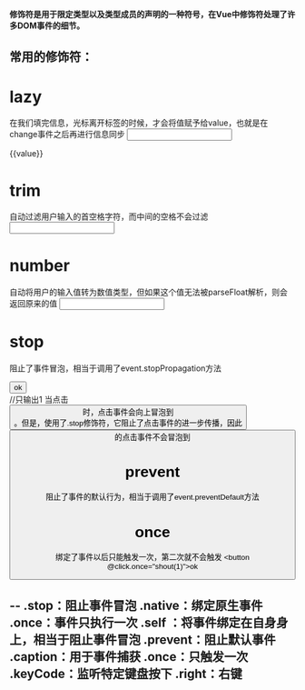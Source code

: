 **修饰符是用于限定类型以及类型成员的声明的一种符号，在Vue中修饰符处理了许多DOM事件的细节。**

##  常用的修饰符：
# lazy
在我们填完信息，光标离开标签的时候，才会将值赋予给value，也就是在change事件之后再进行信息同步
<input type="text" v-model.lazy="value">
<p>{{value}}</p>

# trim
自动过滤用户输入的首空格字符，而中间的空格不会过滤
<input type="text" v-model.trim="value">

# number
自动将用户的输入值转为数值类型，但如果这个值无法被parseFloat解析，则会返回原来的值
<input v-model.number="age" type="number">

# stop
阻止了事件冒泡，相当于调用了event.stopPropagation方法
<div @click="shout(2)">
  <button @click.stop="shout(1)">ok</button>
</div> //只输出1
当点击<button>时，点击事件会向上冒泡到<div>。但是，使用了.stop修饰符，它阻止了点击事件的进一步传播，因此<button>的点击事件不会冒泡到<div>

# prevent
阻止了事件的默认行为，相当于调用了event.preventDefault方法
<form v-on:submit.prevent="onSubmit"></form>

# once
绑定了事件以后只能触发一次，第二次就不会触发
<button @click.once="shout(1)">ok</button>

--
.stop：阻止事件冒泡
.native：绑定原生事件
.once：事件只执行一次
.self ：将事件绑定在自身身上，相当于阻止事件冒泡
.prevent：阻止默认事件
.caption：用于事件捕获
.once：只触发一次
.keyCode：监听特定键盘按下
.right：右键
--